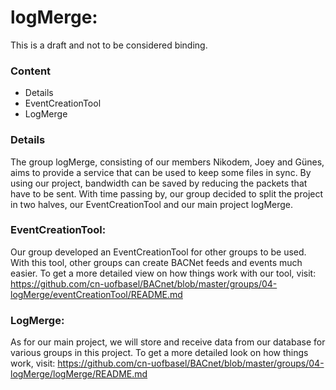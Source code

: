 # logMerge: 

This is a draft and not to be considered binding.

### Content

* Details
* EventCreationTool
* LogMerge

### Details
The group logMerge, consisting of our members Nikodem, Joey and Günes, aims to provide a service that can be used to keep some files in sync. By using our project, bandwidth can be saved by reducing the packets that have to be sent.
With time passing by, our group decided to split the project in two halves, our EventCreationTool and our main project logMerge. 

### EventCreationTool: 

Our group developed an EventCreationTool for other groups to be used. With this tool, other groups can create BACNet feeds and events much easier. To get a more detailed view on how things work with our tool, visit: https://github.com/cn-uofbasel/BACnet/blob/master/groups/04-logMerge/eventCreationTool/README.md

### LogMerge:

As for our main project,  we will store and receive data from our database for various groups in this project. To get a more detailed look on how things work, visit: https://github.com/cn-uofbasel/BACnet/blob/master/groups/04-logMerge/logMerge/README.md

